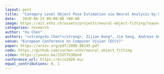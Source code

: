 ```yaml
---
layout: post
title:  "Category Level Object Pose Estimation via Neural Analysis-by-Synthesis"
date:   2020-08-23 00:00:00 +00:00
image: https://ait.ethz.ch/assets/projects/neural-object-fitting/teaser.gif
categories: research
author: "Xu Chen"
authors: "<strong>Xu Chen*</strong>, Zijian Dong*, Jie Song, Andreas Geiger, Otmar Hilliges"
venue: "European Conference on Computer Vision (ECCV)"
paper: https://arxiv.org/pdf/2008.08145.pdf
code: https://github.com/xuchen-ethz/neural_object_fitting
video: https://youtu.be/J1GY7S3DUn0
conference_url: https://eccv2020.eu/
equal_contributions: 0, 1
---
```



